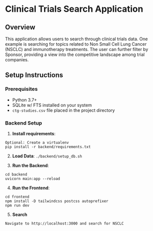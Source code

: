 # Clinical Trials Search Application

## Overview
This application allows users to search through clinical trials data. One example is searching for topics related to Non Small Cell Lung Cancer (NSCLC) and immunotherapy treatments. The user can further filter by Sponsor, providing a view into the competitive landscape among trial companies.

## Setup Instructions

### Prerequisites
- Python 3.7+
- SQLite w/ FTS installed on your system
- `ctg-studies.csv` file placed in the project directory

### Backend Setup

1. **Install requirements**:
```
Optional: Create a virtualenv
pip install -r backend/requirements.txt
```

2. **Load Data**:
```./backend/setup_db.sh```

3. **Run the Backend**:
```
cd backend
uvicorn main:app --reload
```

4. **Run the Frontend**:
```
cd frontend
npm install -D tailwindcss postcss autoprefixer
npm run dev
```

5. **Search**
```
Navigate to http://localhost:3000 and search for NSCLC
```
